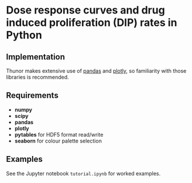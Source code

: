 # Dose response curves and drug induced proliferation (DIP) rates in Python

## Implementation

Thunor makes extensive use of [pandas](http://pandas.pydata.org/) and 
[plotly](http://plot.ly/python/), so familiarity with those libraries is 
recommended.

## Requirements

 * **numpy**
 * **scipy**
 * **pandas**
 * **plotly**
 * **pytables** for HDF5 format read/write
 * **seaborn** for colour palette selection

## Examples

See the Jupyter notebook `tutorial.ipynb` for worked examples.
